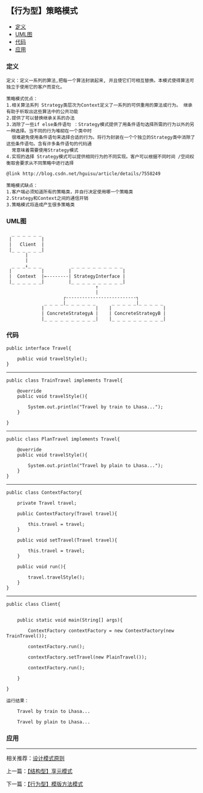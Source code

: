 

## 【行为型】策略模式

*   [定义](#define)
*   [UML图](#UML)
*   [代码](#code)
*   [应用](#app)




<h3 id="define">定义</h3>

    定义：定义一系列的算法,把每一个算法封装起来, 并且使它们可相互替换。本模式使得算法可独立于使用它的客户而变化。
    
    策略模式优点：
    1.相关算法系列 Strategy类层次为Context定义了一系列的可供重用的算法或行为。 继承有助于析取出这些算法中的公共功能
    2.提供了可以替换继承关系的办法
    3.消除了一些if else条件语句 ：Strategy模式提供了用条件语句选择所需的行为以外的另一种选择。当不同的行为堆砌在一个类中时 
      很难避免使用条件语句来选择合适的行为。将行为封装在一个个独立的Strategy类中消除了这些条件语句。含有许多条件语句的代码通
      常意味着需要使用Strategy模式
    4.实现的选择 Strategy模式可以提供相同行为的不同实现。客户可以根据不同时间 /空间权衡取舍要求从不同策略中进行选择
    
    @link http://blog.csdn.net/hguisu/article/details/7558249
    
    策略模式缺点：
    1.客户端必须知道所有的策略类，并自行决定使用哪一个策略类
    2.Strategy和Context之间的通信开销
    3.策略模式将造成产生很多策略类

<h3 id="UML">UML图</h3>

      _ _ _ _ _ _
     |           |
     |   Client  |
     |_ _ _ _ _ _|
           |
           |
      _ _ _↓_ _ _           _ _ _ _ _ _ _ _ _ _
     |           |         |                   |
     |  Context  |←--------| StrategyInterface |
     |_ _ _ _ _ _|         |_ _ _ _ _ _ _ _ _ _|
                                     ↑      
                                     | 
                         ┌--------------------------┐        
                  _ _ _ _|_ _ _ _ _ _      _ _ _ _ _|_ _ _ _ _ 
                 |                   |    |                   |
                 | ConcreteStrategyA |    | ConcreteStrategyB |
                 |_ _ _ _ _ _ _ _ _ _|    |_ _ _ _ _ _ _ _ _ _|

   

<h3 id="code">代码</h3>

    public interface Travel{

        public void travelStyle();
    }


***

    public class TrainTravel implements Travel{
    
        @override
        public void travelStyle(){
            
            System.out.println("Travel by train to Lhasa...");
        }
    
    }


***

    public class PlanTravel implements Travel{
    
        @override
        public void travelStyle(){
        
            System.out.println("Travel by plain to Lhasa...");
        }
    }

***

    public class ContextFactory{
    
        private Travel travel;
        
        public ContextFactory(Travel travel){
        
            this.travel = travel;
        }
    
        public void setTravel(Travel travel){
        
            this.travel = travel;
        }
    
        public void run(){
        
            travel.travelStyle();
        }
    }

***

    public class Client{


        public static void main(String[] args){
            
            ContextFactory contextFactory = new ContextFactory(new TrainTravel());
            
            contextFactory.run();
            
            contextFactory.setTravel(new PlainTravel());
            
            contextFactory.run();

        }

    }

    运行结果：

        Travel by train to Lhasa...

        Travel by plain to Lhasa...

        



<h3 id="app">应用</h3>



***

相关推荐：[设计模式原则](./Principle)


上一篇：[【结构型】享元模式](./Flyweight)

下一篇：[【行为型】模版方法模式](./TemplateMethod)







